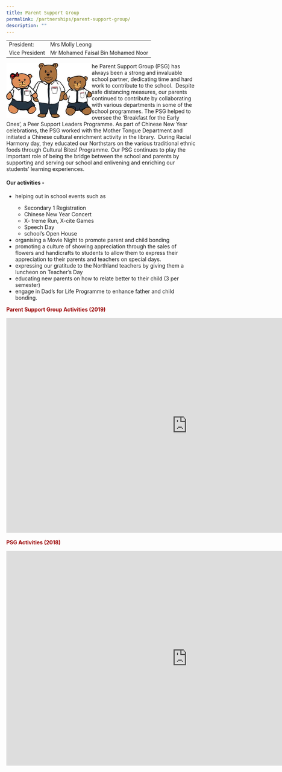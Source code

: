 ```yaml
---
title: Parent Support Group
permalink: /partnerships/parent-support-group/
description: ""
---
```

<table>
<tbody>
<tr>
<td>President:</td>
<td>Mrs Molly Leong</td>
</tr>
<tr>
<td>Vice President</td>
<td>Mr Mohamed Faisal Bin Mohamed Noor</td>
</tr>
</tbody>
</table>
<img style="width: 45%;" src="/images/psg.jpg" align = "left" />
<p>he Parent Support Group (PSG) has always been a strong and invaluable school partner, dedicating time and hard work to contribute to the school.&nbsp; Despite safe distancing measures, our parents continued to contribute by collaborating with various departments in some of the school programmes. The PSG helped to oversee the &lsquo;Breakfast for the Early Ones&rsquo;, a Peer Support Leaders Programme. As part of Chinese New Year celebrations, the PSG worked with the Mother Tongue Department and initiated a Chinese cultural enrichment activity in the library.&nbsp; During Racial Harmony day, they educated our Northstars on the various traditional ethnic foods through Cultural Bites! Programme. Our PSG continues to play the important role of being the bridge between the school and parents by supporting and serving our school and enlivening and enriching our students&rsquo; learning experiences.</p>
<h4><strong>Our activities -&nbsp;</strong></h4>
<ul>
<li>helping out in school events such as</li>
<ul>
<li>Secondary 1 Registration</li>
<li>Chinese New Year Concert</li>
<li>X- treme Run, X-cite Games</li>
<li>Speech Day&nbsp;</li>
<li>school&rsquo;s Open House</li>
</ul>
<li>organising a Movie Night to promote parent and child bonding</li>
<li>promoting a culture of showing appreciation through the sales of flowers and handicrafts to students to allow them to express their appreciation to their parents and teachers on special days.&nbsp;</li>
<li>expressing our gratitude to the Northland teachers by giving them a luncheon on Teacher&rsquo;s Day</li>
<li>educating new parents on how to relate better to their child (3 per semester)</li>
<li>engage in Dad&rsquo;s for Life Programme to enhance father and child bonding.</li>
</ul>
<p><span style="color: #990000;"><strong>Parent Support Group Activities (2019)</strong></span></p>
<iframe src="https://docs.google.com/presentation/d/e/2PACX-1vR0iit1uZBpM43M3ofXFbEjRI9kWcTQebJMbEddkNpsu96zd04q0nS8cAdcKAIXFE3bKA4ZDy_pn_zG/embed?start=false&loop=false&delayms=10000" frameborder="0" width="960" height="569" allowfullscreen="true"></iframe>
<p><span style="color: #990000;"><strong>PSG Activities (2018)</strong></span></p>
<iframe src="https://docs.google.com/presentation/d/e/2PACX-1vRDcaK3h5y0L6BNPX-Ey6Ig_Wl0DoWVq-H1Fh0wVPhX0a9cCvx5PDE2l7NpcAq2GktwnFbdXdF8nZDR/embed?start=false&loop=false&delayms=10000" frameborder="0" width="960" height="569" allowfullscreen="true"></iframe>